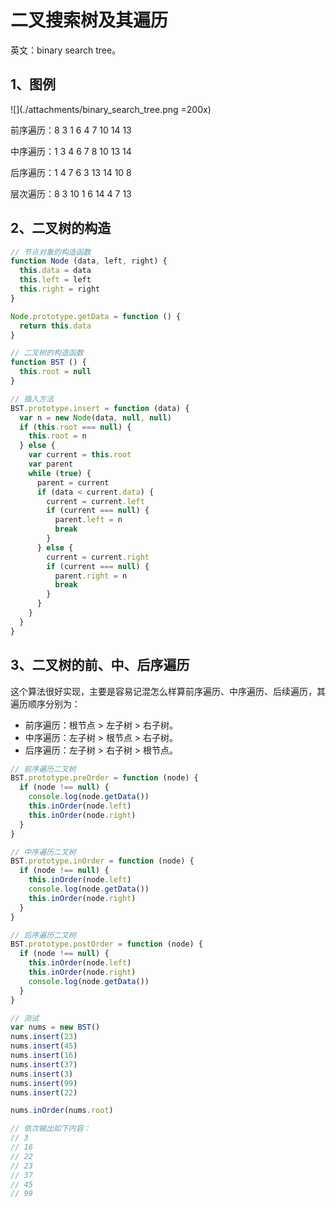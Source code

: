 # 二叉搜索树及其遍历

英文：binary search tree。

## 1、图例

![](./attachments/binary_search_tree.png =200x)

前序遍历：8 3 1 6 4 7 10 14 13

中序遍历：1 3 4 6 7 8 10 13 14

后序遍历：1 4 7 6 3 13 14 10 8

层次遍历：8 3 10 1 6 14 4 7 13

## 2、二叉树的构造

``` javascript
// 节点对象的构造函数
function Node (data, left, right) {
  this.data = data
  this.left = left
  this.right = right
}

Node.prototype.getData = function () {
  return this.data
}

// 二叉树的构造函数
function BST () {
  this.root = null
}

// 插入方法
BST.prototype.insert = function (data) {
  var n = new Node(data, null, null)
  if (this.root === null) {
    this.root = n
  } else {
    var current = this.root
    var parent
    while (true) {
      parent = current
      if (data < current.data) {
        current = current.left
        if (current === null) {
          parent.left = n
          break
        }
      } else {
        current = current.right
        if (current === null) {
          parent.right = n
          break
        }
      }
    }
  }
}
```

## 3、二叉树的前、中、后序遍历

这个算法很好实现，主要是容易记混怎么样算前序遍历、中序遍历、后续遍历，其遍历顺序分别为：

- 前序遍历：根节点 > 左子树 > 右子树。
- 中序遍历：左子树 > 根节点 > 右子树。
- 后序遍历：左子树 > 右子树 > 根节点。

```javascript
// 前序遍历二叉树
BST.prototype.preOrder = function (node) {
  if (node !== null) {
    console.log(node.getData())
    this.inOrder(node.left)
    this.inOrder(node.right)
  }
}

// 中序遍历二叉树
BST.prototype.inOrder = function (node) {
  if (node !== null) {
    this.inOrder(node.left)
    console.log(node.getData())
    this.inOrder(node.right)
  }
}

// 后序遍历二叉树
BST.prototype.postOrder = function (node) {
  if (node !== null) {
    this.inOrder(node.left)
    this.inOrder(node.right)
    console.log(node.getData())
  }
}

// 测试
var nums = new BST()
nums.insert(23)
nums.insert(45)
nums.insert(16)
nums.insert(37)
nums.insert(3)
nums.insert(99)
nums.insert(22)

nums.inOrder(nums.root)

// 依次输出如下内容：
// 3
// 16
// 22
// 23
// 37
// 45
// 99
```

